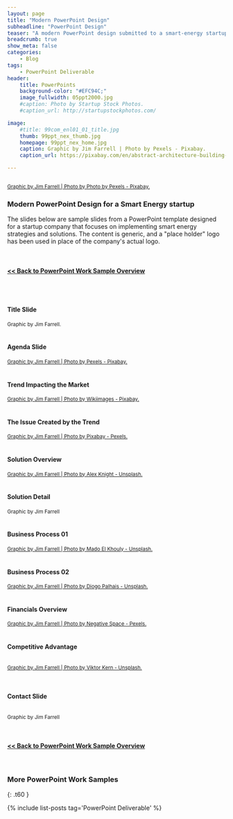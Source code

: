 ```yaml
---
layout: page
title: "Modern PowerPoint Design"
subheadline: "PowerPoint Design"
teaser: "A modern PowerPoint design submitted to a smart-energy startup."
breadcrumb: true
show_meta: false
categories:
    - Blog
tags:
    - PowerPoint Deliverable
header:
    title: PowerPoints
    background-color: "#EFC94C;"
    image_fullwidth: 05ppt2000.jpg
    #caption: Photo by Startup Stock Photos.
    #caption_url: http://startupstockphotos.com/

image:
    #title: 99com_enl01_01_title.jpg
    thumb: 99ppt_nex_thumb.jpg
    homepage: 99ppt_nex_home.jpg
    caption: Graphic by Jim Farrell | Photo by Pexels - Pixabay.
    caption_url: https://pixabay.com/en/abstract-architecture-building-1851115/

---
```

<!--more-->
<p style="margin:0;"><img src="{{ site.urlimg }}99ppt_nex_title.jpg" alt=""></p>
<p><a href="https://pixabay.com/en/abstract-architecture-building-1851115/"><small>Graphic by Jim Farrell | Photo by Photo by Pexels - Pixabay.</small></a></p>

### Modern PowerPoint Design for a Smart Energy startup
The slides below are sample slides from a PowerPoint template designed for a startup company that focuses on implementing smart energy strategies and solutions. The content is generic, and a "place holder" logo has been used in place of the company's actual logo.

<br>
<p style="margin:0;"><a href="http://mojo-web.com/blog/pptovrv/"><h4><< Back to PowerPoint Work Sample Overview</h4></a></p>

<br><br>

<!--Slide 01-->
#### Title Slide
<p style="margin:0;"><img src="{{ site.urlimg }}99ppt_nex_zslide01.jpg" alt=""></p>
<p style="margin:0;"><small>Graphic by Jim Farrell.</small></p>
<br>

<!--Slide 02-->
#### Agenda Slide
<p style="margin:0;"><img src="{{ site.urlimg }}99ppt_nex_zslide02.jpg" alt=""></p>
<p style="margin:0;"><a href="https://pixabay.com/en/abstract-architecture-building-1851115/"><small>Graphic by Jim Farrell | Photo by Pexels - Pixabay.</small></a></p>
<br>


<!--Slide 03-->
#### Trend Impacting the Market
<p style="margin:0;"><img src="{{ site.urlimg }}99ppt_nex_zslide03.jpg" alt=""></p>
<p style="margin:0;"><a href="https://pixabay.com/en/earth-earth-at-night-night-lights-11595/"><small>Graphic by Jim Farrell | Photo by Wikiimages - Pixabay.</small></a></p>
<br>

<!--Slide 04-->
#### The Issue Created by the Trend
<p style="margin:0;"><img src="{{ site.urlimg }}99ppt_nex_zslide04.jpg" alt=""></p>
<p style="margin:0;"><a href="https://www.pexels.com/photo/buildings-cars-city-cross-harbour-tunnel-262100/"><small>Graphic by Jim Farrell | Photo by Pixabay - Pexels.</small></a></p>
<br>

<!--Slide 05-->
#### Solution Overview
<p style="margin:0;"><img src="{{ site.urlimg }}99ppt_nex_zslide05.jpg" alt=""></p>
<p style="margin:0;"><a href="https://unsplash.com/photos/j4uuKnN43_M"><small>Graphic by Jim Farrell | Photo by Alex Knight - Unsplash.</small></a></p>
<br>

<!--Slide 06-->
#### Solution Detail
<p style="margin:0;"><img src="{{ site.urlimg }}99ppt_nex_zslide06.jpg" alt=""></p>
<p style="margin:0;"><small>Graphic by Jim Farrell</small></p>
<br>

<!--Slide 07-->
#### Business Process 01
<p style="margin:0;"><img src="{{ site.urlimg }}99ppt_nex_zslide07.jpg" alt=""></p>
<p style="margin:0;"><a href="https://unsplash.com/photos/6BlK0t-Uuso"><small>Graphic by Jim Farrell | Photo by Mado El Khouly - Unsplash.</small></a></p>
<br>

<!--Slide 08-->
#### Business Process 02
<p style="margin:0;"><img src="{{ site.urlimg }}99ppt_nex_zslide08.jpg" alt=""></p>
<p style="margin:0;"><a href="https://unsplash.com/photos/DckdZlX8lW0"><small>Graphic by Jim Farrell | Photo by Diogo Palhais - Unsplash.</small></a></p>
<br>

<!--Slide 09-->
#### Financials Overview
<p style="margin:0;"><img src="{{ site.urlimg }}99ppt_nex_zslide09.jpg" alt=""></p>
<p style="margin:0;"><a href="https://www.pexels.com/photo/notebook-working-macbook-computer-34177/"><small>Graphic by Jim Farrell | Photo by Negative Space - Pexels.</small></a></p>
<br>

<!--Slide 10-->
#### Competitive Advantage
<p style="margin:0;"><img src="{{ site.urlimg }}99ppt_nex_zslide10.jpg" alt=""></p>
<p><a href="https://unsplash.com/photos/UdGEXZtlx-E"><small>Graphic by Jim Farrell | Photo by Viktor Kern - Unsplash.</small></a></p>
<br>

<!--Slide 11-->
#### Contact Slide
<p style="margin:0;"><img src="{{ site.urlimg }}99ppt_nex_zslide11.jpg" alt=""></p>
<p><small>Graphic by Jim Farrell</small></p>

<br>
<p style="margin:0;"><a href="http://mojo-web.com/blog/pptovrv/"><h4><< Back to PowerPoint Work Sample Overview</h4></a></p>
<br>

### More PowerPoint Work Samples
{: .t60 }

{% include list-posts tag='PowerPoint Deliverable' %}
